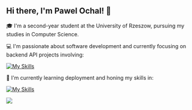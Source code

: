 ## Hi there, I'm Pawel Ochal! 👋

🎓 I'm a second-year student at the University of Rzeszow, pursuing my studies in Computer Science.

💻 I'm passionate about software development and currently focusing on backend API projects involving:

[![My Skills](https://skillicons.dev/icons?i=python,django,postgresql,redis,git,github,vscode)](https://skillicons.dev)

🚀 I'm currently learning deployment and honing my skills in:

[![My Skills](https://skillicons.dev/icons?i=docker,githubactions,kubernetes,nginx)](https://skillicons.dev)

![](https://komarev.com/ghpvc/?username=your-github-opawel262)
